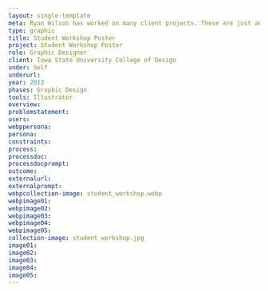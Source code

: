 ```yaml
---
layout: single-template
meta: Ryan Wilson has worked on many client projects. These are just an example of some of the excellent product design work that he could do on your project.
type: graphic
title: Student Workshop Poster
project: Student Workshop Poster
role: Graphic Designer
client: Iowa State University College of Design
under: Self
underurl:
year: 2013
phases: Graphic Design
tools: Illustrator
overview:
problemstatement:
users:
webppersona:
persona:
constraints:
process:
processdoc:
processdocprompt:
outcome:
externalurl:
externalprompt:
webpcollection-image: student_workshop.webp
webpimage01:
webpimage02:
webpimage03:
webpimage04:
webpimage05:
collection-image: student_workshop.jpg
image01:
image02:
image03:
image04:
image05:
---
```

